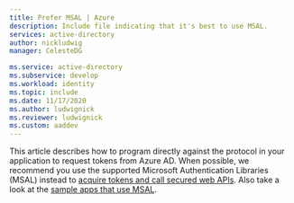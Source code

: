 ```yaml
---
title: Prefer MSAL | Azure
description: Include file indicating that it's best to use MSAL. 
services: active-directory
author: nickludwig
manager: CelesteDG

ms.service: active-directory
ms.subservice: develop
ms.workload: identity
ms.topic: include
ms.date: 11/17/2020
ms.author: ludwignick
ms.reviewer: ludwignick
ms.custom: aaddev
---
```


This article describes how to program directly against the protocol in your application to request tokens from Azure AD.  When possible, we recommend you use the supported Microsoft Authentication Libraries (MSAL) instead to [acquire tokens and call secured web APIs](..\authentication-flows-app-scenarios.md#scenarios-and-supported-authentication-flows).  Also take a look at the [sample apps that use MSAL](..\sample-v2-code.md).
